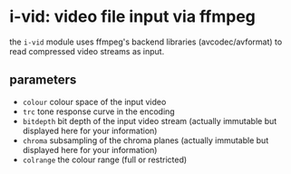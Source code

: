 # i-vid: video file input via ffmpeg

the `i-vid` module uses ffmpeg's backend libraries (avcodec/avformat) to read
compressed video streams as input.

## parameters

* `colour` colour space of the input video
* `trc` tone response curve in the encoding
* `bitdepth` bit depth of the input video stream (actually immutable but displayed here for your information)
* `chroma` subsampling of the chroma planes (actually immutable but displayed here for your information)
* `colrange` the colour range (full or restricted)
